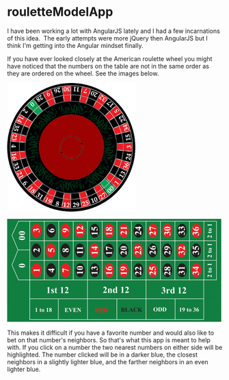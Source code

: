 rouletteModelApp
================

I have been working a lot with AngularJS lately and I had a few incarnations of this idea.  The early attempts were more jQuery then AngularJS but I think I'm getting into the Angular mindset finally.

If you have ever looked closely at the American roulette wheel you might have noticed that the numbers on the table are not in the same order as they are ordered on the wheel. See the images below.

![wheel](app/images/wheel.png)

![table](app/images/table.png)

This makes it difficult if you have a favorite number and would also like to bet on that number's neighbors.  So that's what this app is meant to help with.  If you click on a number the two nearest numbers on either side will be highlighted.  The number clicked will be in a darker blue, the closest neighbors in a slightly lighter blue, and the farther neighbors in an even lighter blue.
